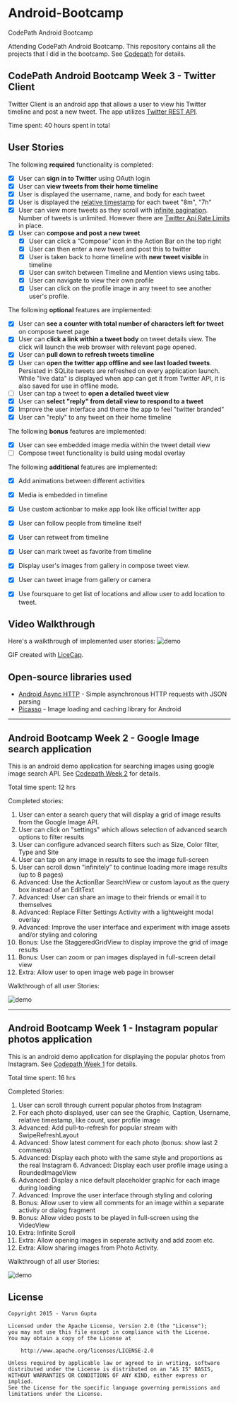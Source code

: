 # Android-Bootcamp
CodePath Android Bootcamp

Attending CodePath Android Bootcamp. This repository contains all the projects that I did in the bootcamp. See [Codepath](http://courses.codepath.com/courses/intro_to_android) for details.

## CodePath Android Bootcamp Week 3 - Twitter Client

Twitter Client is an android app that allows a user to view his Twitter timeline and post a new tweet. The app utilizes [Twitter REST API](https://dev.twitter.com/rest/public).

Time spent: 40 hours spent in total

## User Stories

The following **required** functionality is completed:

* [x]	User can **sign in to Twitter** using OAuth login
* [x]	User can **view tweets from their home timeline**
  * [x] User is displayed the username, name, and body for each tweet
  * [x] User is displayed the [relative timestamp](https://gist.github.com/nesquena/f786232f5ef72f6e10a7) for each tweet "8m", "7h"
  * [x] User can view more tweets as they scroll with [infinite pagination](http://guides.codepath.com/android/Endless-Scrolling-with-AdapterViews). Number of tweets is unlimited.
    However there are [Twitter Api Rate Limits](https://dev.twitter.com/rest/public/rate-limiting) in place.
* [x] User can **compose and post a new tweet**
  * [x] User can click a “Compose” icon in the Action Bar on the top right
  * [x] User can then enter a new tweet and post this to twitter
  * [x] User is taken back to home timeline with **new tweet visible** in timeline
  * [x] User can switch between Timeline and Mention views using tabs.
  * [x] User can navigate to view their own profile
  * [x] User can click on the profile image in any tweet to see another user's profile.

The following **optional** features are implemented:

* [x] User can **see a counter with total number of characters left for tweet** on compose tweet page
* [x] User can **click a link within a tweet body** on tweet details view. The click will launch the web browser with relevant page opened.
* [x] User can **pull down to refresh tweets timeline**
* [x] User can **open the twitter app offline and see last loaded tweets**. Persisted in SQLite tweets are refreshed on every application launch. While "live data" is displayed when app can get it from Twitter API, it is also saved for use in offline mode.
* [ ] User can tap a tweet to **open a detailed tweet view**
* [x] User can **select "reply" from detail view to respond to a tweet**
* [x] Improve the user interface and theme the app to feel "twitter branded"
* [x] User can "reply" to any tweet on their home timeline

The following **bonus** features are implemented:

* [x] User can see embedded image media within the tweet detail view
* [ ] Compose tweet functionality is build using modal overlay

The following **additional** features are implemented:

* [x] Add animations between different activities
* [x] Media is embedded in timeline
* [x] Use custom actionbar to make app look like official twitter app
* [x] User can follow people from timeline itself
* [x] User can retweet from timeline
* [x] User can mark tweet as favorite from timeline
* [x] Display user's images from gallery in compose tweet view.
* [x] User can tweet image from gallery or camera
* [x] Use foursquare to get list of locations and allow user to add location to tweet.


## Video Walkthrough 

Here's a walkthrough of implemented user stories:
![demo](https://github.com/varungu/Android-Bootcamp/blob/master/SimpleTwitterClient/DEMO.gif?raw=true)

GIF created with [LiceCap](http://www.cockos.com/licecap/).

## Open-source libraries used

- [Android Async HTTP](https://github.com/loopj/android-async-http) - Simple asynchronous HTTP requests with JSON parsing
- [Picasso](http://square.github.io/picasso/) - Image loading and caching library for Android

-------------------------------------------------------------------------------------------------------------------------------

## Android Bootcamp Week 2 - Google Image search application

This is an android demo application for searching images using google image search API. See [Codepath Week 2](http://courses.codepath.com/courses/intro_to_android/week/2#!assignment) for details.

Total time spent: 12 hrs

Completed stories:

1. User can enter a search query that will display a grid of image results from the Google Image API.
2. User can click on "settings" which allows selection of advanced search options to filter results
3. User can configure advanced search filters such as Size, Color filter, Type and Site
4. User can tap on any image in results to see the image full-screen
5. User can scroll down “infinitely” to continue loading more image results (up to 8 pages)
6. Advanced: Use the ActionBar SearchView or custom layout as the query box instead of an EditText
7. Advanced: User can share an image to their friends or email it to themselves
8. Advanced: Replace Filter Settings Activity with a lightweight modal overlay
9. Advanced: Improve the user interface and experiment with image assets and/or styling and coloring
10. Bonus: Use the StaggeredGridView to display improve the grid of image results
11. Bonus: User can zoom or pan images displayed in full-screen detail view
12. Extra: Allow user to open image web page in browser

Walkthrough of all user Stories:

![demo](https://github.com/varungu/Android-Bootcamp/blob/master/GoogleImageSearch/DEMO.gif)

-------------------------------------------------------------------------------------------------------------------------------


## Android Bootcamp Week 1 - Instagram popular photos application

This is an android demo application for displaying the popular photos from Instagram. See [Codepath Week 1](http://courses.codepath.com/courses/intro_to_android/week/1#!assignment) for details.

Total time spent: 16 hrs

Completed Stories:

1. User can scroll through current popular photos from Instagram
2. For each photo displayed, user can see the Graphic, Caption, Username, relative timestamp, like count, user profile image
3. Advanced: Add pull-to-refresh for popular stream with SwipeRefreshLayout
4. Advanced: Show latest comment for each photo (bonus: show last 2 comments)
5. Advanced: Display each photo with the same style and proportions as the real Instagram 6. Advanced: Display each user profile image using a RoundedImageView
7. Advanced: Display a nice default placeholder graphic for each image during loading 
8. Advanced: Improve the user interface through styling and coloring
9. Bonus: Allow user to view all comments for an image within a separate activity or dialog fragment
10. Bonus: Allow video posts to be played in full-screen using the VideoView
11. Extra: Infinite Scroll
12. Extra: Allow opening images in seperate activity and add zoom etc.
13. Extra: Allow sharing images from Photo Activity.

Walkthrough of all user Stories:

![demo](https://cloud.githubusercontent.com/assets/2263278/7558818/8c9c2eb4-f761-11e4-9d9f-1bd32630a83b.gif)

## License

    Copyright 2015 - Varun Gupta

    Licensed under the Apache License, Version 2.0 (the "License");
    you may not use this file except in compliance with the License.
    You may obtain a copy of the License at

        http://www.apache.org/licenses/LICENSE-2.0

    Unless required by applicable law or agreed to in writing, software
    distributed under the License is distributed on an "AS IS" BASIS,
    WITHOUT WARRANTIES OR CONDITIONS OF ANY KIND, either express or implied.
    See the License for the specific language governing permissions and
    limitations under the License.
